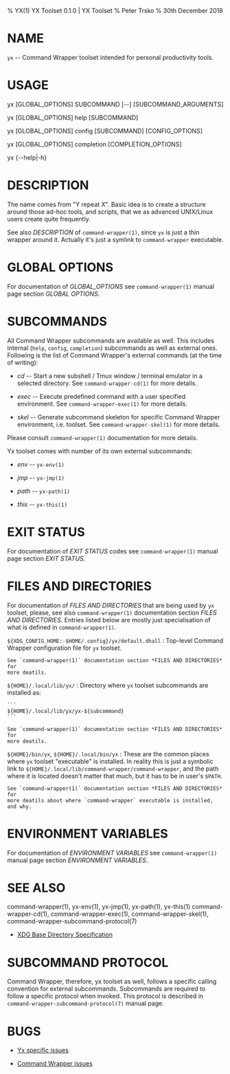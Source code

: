 % YX(1) YX Toolset 0.1.0 | YX Toolset
% Peter Trsko
% 30th December 2018

# NAME

`yx` -- Command Wrapper toolset intended for personal productivity tools.


# USAGE

yx \[GLOBAL\_OPTIONS] SUBCOMMAND \[\--] \[SUBCOMMAND\_ARGUMENTS]

yx \[GLOBAL\_OPTIONS] help \[SUBCOMMAND]

yx \[GLOBAL\_OPTIONS] config \[SUBCOMMAND] \[CONFIG\_OPTIONS]

yx \[GLOBAL\_OPTIONS] completion \[COMPLETION\_OPTIONS]

yx {\--help|-h}


# DESCRIPTION

The name comes from "Y repeat X".  Basic idea is to create a structure around
those ad-hoc tools, and scripts, that we as advanced UNIX/Linux users create
quite frequently.

See also *DESCRIPTION* of `command-wrapper(1)`, since `yx` is just a thin
wrapper around it.  Actually it's just a symlink to `command-wrapper`
executable.


# GLOBAL OPTIONS

For documentation of *GLOBAL_OPTIONS* see `command-wrapper(1)` manual page
section *GLOBAL OPTIONS*.


# SUBCOMMANDS

All Command Wrapper subcommands are available as well.  This includes internal
(`help`, `config`, `completion`) subcommands as well as external ones.
Following is the list of Command Wrapper's external commands (at the time of
writing):

* *cd* -- Start a new subshell / Tmux window / terminal emulator in a selected
  directory.  See `command-wrapper-cd(1)` for more details.

* *exec* -- Execute predefined command with a user specified environment.  See
  `command-wrapper-exec(1)` for more details.

* *skel* -- Generate subcommand skeleton for specific Command Wrapper
  environment, i.e. toolset.  See `command-wrapper-skel(1)` for more details.

Please consult `command-wrapper(1)` documentation for more details.

Yx toolset comes with number of its own external subcommands:

* *env* -- `yx-env(1)`

* *jmp* -- `yx-jmp(1)`

* *path* -- `yx-path(1)`

* *this* -- `yx-this(1)`


# EXIT STATUS

For documentation of *EXIT STATUS* codes see `command-wrapper(1)` manual page
section *EXIT STATUS*.


# FILES AND DIRECTORIES

For documentation of *FILES AND DIRECTORIES* that are being used by `yx`
toolset, please, see also `command-wrapper(1)` documentation section *FILES AND
DIRECTORIES*.  Entries listed below are mostly just specialisation of what is
defined in `command-wrapper(1)`.

`${XDG_CONFIG_HOME:-$HOME/.config}/yx/default.dhall`
:   Top-level Command Wrapper configuration file for `yx` toolset.

    See `command-wrapper(1)` documentation section *FILES AND DIRECTORIES* for
    more deatils.

`${HOME}/.local/lib/yx/`
:   Directory where `yx` toolset subcommands are installed as:

    ```
    ${HOME}/.local/lib/yx/yx-${subcommand}
    ```

    See `command-wrapper(1)` documentation section *FILES AND DIRECTORIES* for
    more deatils.

`${HOME}/bin/yx`, `${HOME}/.local/bin/yx`
:   These are the common places where `yx` toolset "executable" is installed.
    In reality this is just a symbolic link to
    `${HOME}/.local/lib/command-wrapper/command-wrapper`, and the path where it
    is located doesn't matter that much, but it has to be in user's `$PATH`.

    See `command-wrapper(1)` documentation section *FILES AND DIRECTORIES* for
    more deatils about where `command-wrapper` executable is installed, and why.


# ENVIRONMENT VARIABLES

For documentation of *ENVIRONMENT VARIABLES* see `command-wrapper(1)` manual
page section *ENVIRONMENT VARIABLES*.


# SEE ALSO

command-wrapper(1), yx-env(1), yx-jmp(1), yx-path(1), yx-this(1)
command-wrapper-cd(1), command-wrapper-exec(1), command-wrapper-skel(1),
command-wrapper-subcommand-protocol(7)

* [XDG Base Directory Specification
  ](https://specifications.freedesktop.org/basedir-spec/basedir-spec-latest.html)


# SUBCOMMAND PROTOCOL

Command Wrapper, therefore, yx toolset as well, follows a specific calling
convention for external subcommands.  Subcommands are required to follow a
specific protocol when invoked.  This protocol is described in
`command-wrapper-subcommand-protocol(7)` manual page.


# BUGS

* [Yx specific issues](https://github.com/trskop/dot.config/issues)

* [Command Wrapper issues](https://github.com/trskop/command-wrapper/issues)
